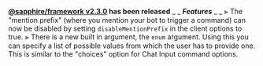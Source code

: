 **[@sapphire/framework v2.3.0](https://github.com/sapphiredev/framework/compare/v2.2.2...v2.3.0) has been released**
_ _
_**Features**_
_ _
⫸ The "mention prefix" (where you mention your bot to trigger a command) can now be disabled by setting `disableMentionPrefix` in the client options to true.
⫸ There is a new built in argument, the `enum` argument. Using this you can specify a list of possible values from which the user has to provide one. This is similar to the "choices" option for Chat Input command options.